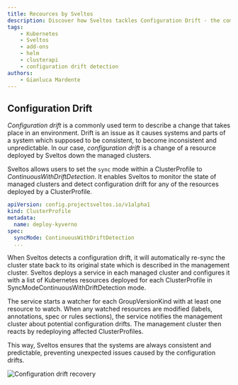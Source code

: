 ```yaml
---
title: Recources by Sveltos
description: Discover how Sveltos tackles Configuration Drift - the common challenge of maintaining consistency in an evolving environment. Learn how Sveltos monitors and rectifies configuration drift in managed clusters, ensuring your systems remain consistent and predictable. Explore the proactive approach to prevent unexpected issues caused by configuration drift with Sveltos. Configuration drift recovery made simple.
tags:
    - Kubernetes
    - Sveltos
    - add-ons
    - helm
    - clusterapi
    - configuration drift detection
authors:
    - Gianluca Mardente
---
```


## Configuration Drift

_Configuration drift_ is a commonly used term to describe a change that takes place in an environment. Drift is an issue as it causes systems and parts of a system which supposed to be consistent, to become inconsistent and unpredictable. In our case, _configuration drift_ is a change of a resource deployed by Sveltos down the managed clusters.

Sveltos allows users to set the `sync` mode within a ClusterProfile to *ContinuousWithDriftDetection*. It enables Sveltos to monitor the state of managed clusters and detect configuration drift for any of the resources deployed by a ClusterProfile.

```yaml
apiVersion: config.projectsveltos.io/v1alpha1
kind: ClusterProfile
metadata:
  name: deploy-kyverno
spec:
  syncMode: ContinuousWithDriftDetection
  ...
```

When Sveltos detects a configuration drift, it will automatically re-sync the cluster state back to its original state which is described in the management cluster. Sveltos deploys a service in each managed cluster and configures it with a list of Kubernetes resources deployed for each ClusterProfile in SyncModeContinuousWithDriftDetection mode.

The service starts a watcher for each GroupVersionKind with at least one resource to watch. When any watched resources are modified (labels, annotations, spec or rules sections), the service notifies the management cluster about potential configuration drifts. The management cluster then reacts by redeploying affected ClusterProfiles.

This way, Sveltos ensures that the systems are always consistent and predictable, preventing unexpected issues caused by the configuration drifts.

![Configuration drift recovery](../assets/reconcile_configuration_drift.gif)
